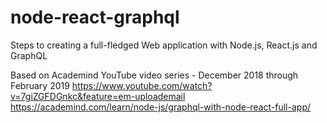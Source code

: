 # node-react-graphql
Steps to creating a full-fledged Web application with Node.js, React.js and GraphQL

Based on Academind YouTube video series - December 2018 through February 2019
https://www.youtube.com/watch?v=7giZGFDGnkc&feature=em-uploademail
https://academind.com/learn/node-js/graphql-with-node-react-full-app/
